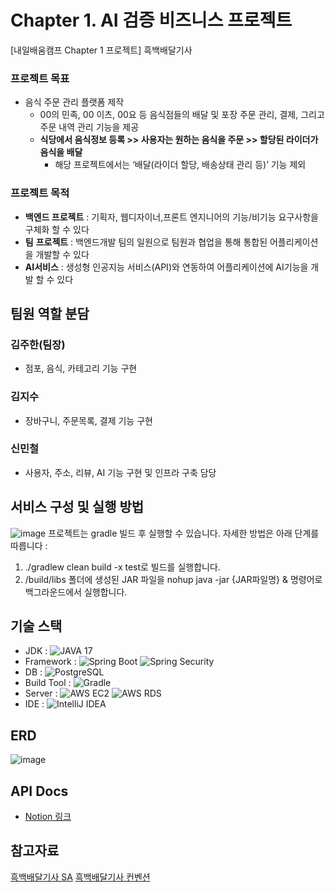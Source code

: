 # Chapter 1. AI 검증 비즈니스 프로젝트
[내일배움캠프 Chapter 1 프로젝트] 흑백배달기사
### 프로젝트 목표 
- 음식 주문 관리 플랫폼 제작
  - 00의 민족, 00 이츠, 00요 등  음식점들의 배달 및 포장 주문 관리, 결제, 그리고 주문 내역 관리 기능을 제공
  - **식당에서 음식정보 등록  >> 사용자는 원하는 음식을 주문 >> 할당된 라이더가 음식을 배달**
    - 해당 프로젝트에서는 ‘배달(라이더 할당, 배송상태 관리 등)’ 기능 제외
### 프로젝트 목적
- **백엔드 프로젝트** : 기획자, 웹디자이너,프론트 엔지니어의 기능/비기능 요구사항을 구체화 할 수 있다
- **팀** **프로젝트** : 백엔드개발 팀의 일원으로 팀원과 협업을 통해 통합된 어플리케이션을 개발할 수 있다
- **AI서비스** : 생성형 인공지능 서비스(API)와 연동하여 어플리케이션에 AI기능을 개발 할 수 있다

## 팀원 역할 분담
### 김주한(팀장)
- 점포, 음식, 카테고리 기능 구현
### 김지수
- 장바구니, 주문목록, 결제 기능 구현
### 신민철
- 사용자, 주소, 리뷰, AI 기능 구현 및 인프라 구축 담당

## 서비스 구성 및 실행 방법
![image](https://github.com/user-attachments/assets/cf43e665-b218-4ff4-ba56-37cf31efa940)
프로젝트는 gradle 빌드 후 실행할 수 있습니다. 자세한 방법은 아래 단계를 따릅니다 :
1. ./gradlew clean build -x test로 빌드를 실행합니다.
2. /build/libs 폴더에 생성된 JAR 파일을 nohup java -jar {JAR파일명} & 명령어로 백그라운드에서 실행합니다.

## 기술 스택
- JDK : ![JAVA 17](https://img.shields.io/badge/JAVA-17-blue)
- Framework : ![Spring Boot](https://img.shields.io/badge/Spring%20Boot%20(JPA)-6DB33F?style=flat&logo=springboot&logoColor=white) ![Spring Security](https://img.shields.io/badge/Spring%20Security-6DB33F?style=flat&logo=springsecurity&logoColor=white)
- DB : ![PostgreSQL](https://img.shields.io/badge/PostgreSQL-316192.svg?logo=postgresql&logoColor=white)
- Build Tool : ![Gradle](https://img.shields.io/badge/Gradle-02303A.svg?logo=gradle&logoColor=white)
- Server : ![AWS EC2](https://img.shields.io/badge/AWS%20EC2-FF9900.svg?logo=amazon-aws&logoColor=white) ![AWS RDS](https://img.shields.io/badge/AWS%20RDS-527FFF.svg?logo=amazon-aws&logoColor=white)
- IDE : ![IntelliJ IDEA](https://img.shields.io/badge/IntelliJ%20IDEA-000000.svg?logo=intellij-idea&logoColor=white)

## ERD
![image](https://github.com/user-attachments/assets/7a38a14a-295f-4f49-82ca-f37d860fb219)

## API Docs
- [Notion 링크](https://teamsparta.notion.site/API-195e3bb2fa6f4021aa9c8fe3e36b6717)

## 참고자료
[흑백배달기사 SA](https://kansstory.tistory.com/12)
[흑백배달기사 컨벤션](https://kansstory.tistory.com/20)
